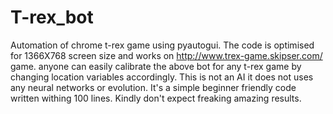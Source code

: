 # T-rex_bot
Automation of chrome t-rex game using pyautogui.
The code is optimised for 1366X768 screen size and works on http://www.trex-game.skipser.com/ game.
anyone can easily calibrate the above bot for any t-rex game by changing location variables accordingly.
This is not an AI it does not uses any neural networks or evolution. It's a simple beginner friendly code written withing 100 lines.
Kindly don't expect freaking amazing results.
